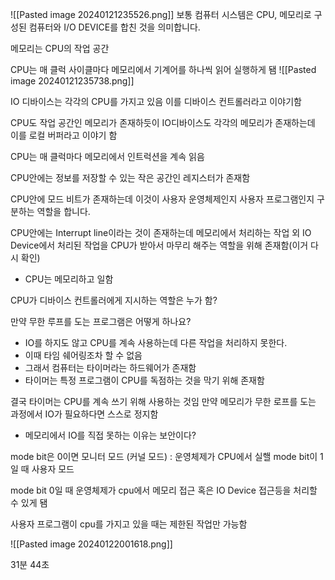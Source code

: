 
![[Pasted image 20240121235526.png]]
보통 컴퓨터 시스템은 CPU, 메모리로 구성된 컴퓨터와 I/O DEVICE를 합친 것을 의미합니다.


메모리는 CPU의 작업 공간

CPU는 매 클럭 사이클마다 메모리에서 기계어를 하나씩 읽어 실행하게 됌
![[Pasted image 20240121235738.png]]

IO 디바이스는 각각의 CPU를 가지고 있음 이를 디바이스 컨트롤러라고 이야기함

CPU도 작업 공간인 메모리가 존재하듯이  IO디바이스도 각각의 메모리가 존재하는데 이를 로컬 버퍼라고 이야기 함

CPU는 매 클럭마다 메모리에서 인트럭션을 계속 읽음

CPU안에는 정보를 저장할 수 있는 작은 공간인 레지스터가 존재함

CPU안에 모드 비트가 존재하는데 이것이 사용자 운영체제인지 사용자 프로그램인지 구분하는 역할을 합니다.

CPU안에는 Interrupt line이라는 것이 존재하는데 메모리에서 처리하는 작업 외 IO Device에서 처리된 작업을 CPU가 받아서 마무리 해주는 역할을 위해 존재함(이거 다시 확인)
- CPU는 메모리하고 일함

CPU가 디바이스 컨트롤러에게 지시하는 역할은 누가 함?


만약 무한 루프를 도는 프로그램은 어떻게 하나요?
- IO를 하지도 않고 CPU를 계속 사용하는데 다른 작업을 처리하지 못한다.
- 이때 타임 쉐어링조차 할 수 없음
- 그래서 컴퓨터는 타이머라는 하드웨어가 존재함
- 타이머는 특정 프로그램이 CPU를 독점하는 것을 막기 위해 존재함

결국 타이머는 CPU를 계속 쓰기 위해 사용하는 것임
만약 메모리가 무한 로프를 도는 과정에서 IO가 필요하다면 스스로 정지함
- 메모리에서 IO를 직접 못하는 이유는 보안이다?

mode bit은 0이면 모니터 모드 (커널 모드) : 운영체제가 CPU에서 실핼
mode bit이 1일 때 사용자 모드

mode bit 0일 때 운영체제가 cpu에서 메모리 접근 혹은 IO Device 접근등을 처리할 수 있게 됌

사용자 프로그램이 cpu를 가지고 있을 때는 제한된 작업만 가능함

![[Pasted image 20240122001618.png]]


31분 44초
